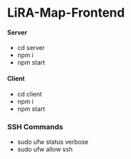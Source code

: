 # LiRA-Map-Frontend


#### Server
 - cd server
 - npm i
 - npm start

#### Client
 - cd client
 - npm i
 - npm start
 
 ### SSH Commands
  - sudo ufw status verbose
  - sudo ufw allow ssh
